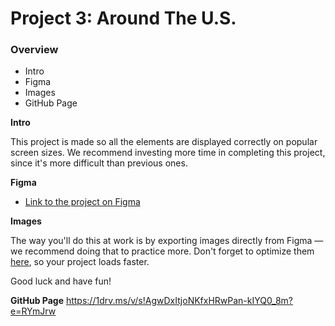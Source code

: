 # Project 3: Around The U.S.

### Overview

- Intro
- Figma
- Images
- GitHub Page

**Intro**

This project is made so all the elements are displayed correctly on popular screen sizes. We recommend investing more time in completing this project, since it's more difficult than previous ones.

**Figma**

- [Link to the project on Figma](https://www.figma.com/file/ii4xxsJ0ghevUOcssTlHZv/Sprint-3%3A-Around-the-US?node-id=0%3A1)

**Images**

The way you'll do this at work is by exporting images directly from Figma — we recommend doing that to practice more. Don't forget to optimize them [here](https://tinypng.com/), so your project loads faster.

Good luck and have fun!

**GitHub Page**
https://1drv.ms/v/s!AgwDxItjoNKfxHRwPan-kIYQ0_8m?e=RYmJrw
